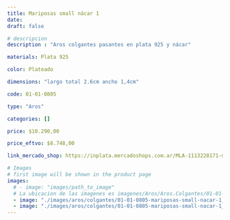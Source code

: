 ```yaml
---
title: Mariposas small nácar 1
date: 
draft: false

# descripcion
description : "Aros colgantes pasantes en plata 925 y nácar"

materials: Plata 925

color: Plateado

dimensions: "largo total 2.6cm ancho 1,4cm"

code: 01-01-0805

type: "Aros"

categories: []

price: $10.290,00

price_eftvo: $8.748,00

link_mercado_shop: https://inplata.mercadoshops.com.ar/MLA-1113228171-mariposas-small-nácar-1-_JM

# Images
# first image will be shown in the product page
images:
  # - image: "images/path_to_image"
  # La ubicacion de las imagenes es imagenes/Aros/Aros.Colgantes/01-01-0805-mariposas-small-nacar-1
  - image: "./images/aros/colgantes/01-01-0805-mariposas-small-nacar-1_a.jpg"
  - image: "./images/aros/colgantes/01-01-0805-mariposas-small-nacar-1_b.jpg"
---
```

